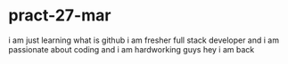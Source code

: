 # pract-27-mar
i am just learning what is github
i am fresher full stack developer and i am passionate about coding and i am hardworking guys
hey i am back